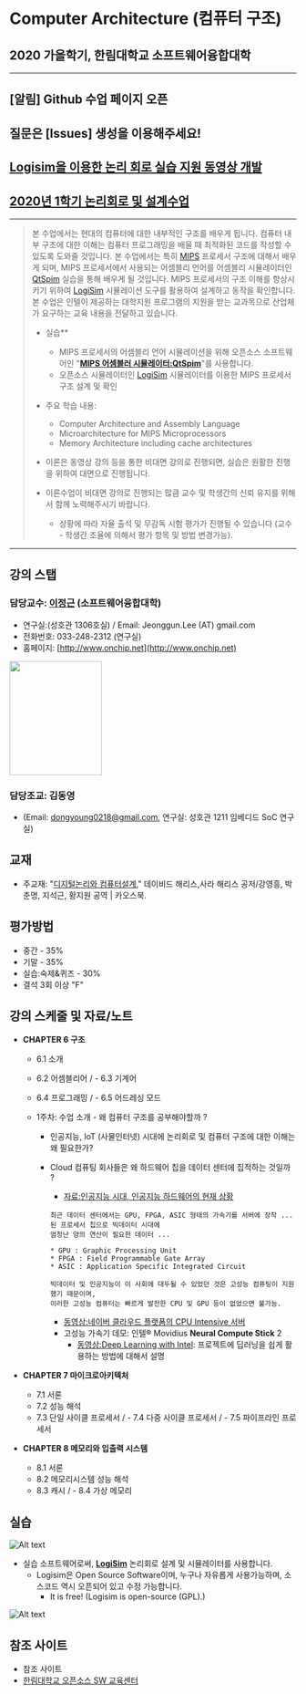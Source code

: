 # Computer Architecture (컴퓨터 구조)
## 2020 가을학기, 한림대학교 소프트웨어융합대학 
*  *  *

## [알림] Github 수업 페이지 오픈
## 질문은 [Issues] 생성을 이용해주세요!
## [Logisim을 이용한 논리 회로 실습 지원 동영상 개발](https://www.youtube.com/playlist?list=PLKZ28p5qq0DGBY8ZUcYDZcvjCojZQJCQV)
## [2020년 1학기 논리회로 및 설계수업](https://www.youtube.com/playlist?list=PLKZ28p5qq0DG9aNASHD3G0Hf0Kw2IBSJ_)

*  *  *

> 본 수업에서는 현대의 컴퓨터에 대한 내부적인 구조를 배우게 됩니다. 컴퓨터 내부 구조에 대한 이해는 컴퓨터 프로그래밍을 배울 때 최적화된 코드를 작성할 수 있도록 도와줄 것입니다. 본 수업에서는 특히 [MIPS](https://ko.wikipedia.org/wiki/MIPS_%EC%95%84%ED%82%A4%ED%85%8D%EC%B2%98) 프로세서 구조에 대해서 배우게 되며, MIPS 프로세서에서 사용되는 어셈블리 언어를 어셈블리 시뮬레이터인 [QtSpim](http://spimsimulator.sourceforge.net/) 실습을 통해 배우게 될 것입니다. 
> MIPS 프로세서의 구조 이해를 향상시키기 위하여 [LogiSim](http://www.cburch.com/logisim/) 시뮬레이션 도구를 활용하여 설계하고 동작을 확인합니다.
>본 수업은 인텔이 제공하는 대학지원 프로그램의 지원을 받는 교과목으로 산업체가 요구하는 교육 내용을 전달하고 있습니다.
>
>  - 실습**
>     - MIPS 프로세서의 어셈블리 언어 시뮬레이션을 위해 오픈소스 소프트웨어인 "**[MIPS 어셈블러 시뮬레이터:QtSpim](http://spimsimulator.sourceforge.net/)**"를 사용합니다.
>     - 오픈소스 시뮬레이터인 [LogiSim](http://www.cburch.com/logisim/) 시뮬레이터를 이용한 MIPS 프로세서 구조 설계 및 확인
>
>  - 주요 학습 내용:
>     - Computer Architecture and Assembly Language
>     - Microarchitecture for MIPS Microprocessors
>     - Memory Architecture including cache architectures
>
>  - 이론은 동영상 강의 등을 통한 비대면 강의로 진행되면, 실습은 원활한 진행을 위하여 대면으로 진행됩니다.
>
>  - 이론수업이 비대면 강의로 진행되는 많큼 교수 및 학생간의 신뢰 유지를 위해서 함께 노력해주시기 바랍니다.
>     - 상황에 따라 자율 출석 및 무감독 시험 평가가 진행될 수 있습니다 (교수 - 학생간 조율에 의해서 평가 항목 및 방법 변경가능).
> 


*  *  *

## 강의 스탭
### 담당교수: [이정근](https://sites.google.com/site/embeddedsochallymuniv/esoc/jeonggunlee) (소프트웨어융합대학)
   - 연구실:(성호관 1306호실) / Email: Jeonggun.Lee (AT) gmail.com
   - 전화번호: 033-248-2312 (연구실)
   - 홈페이지: [http://www.onchip.net](http://www.onchip.net)
<img src="https://sites.google.com/site/embeddedsochallymuniv/_/rsrc/1307936693055/esoc/jeonggunlee/jglee.JPG" height="200" width="162">

### 담당조교: 김동영
   - (Email: dongyoung0218@gmail.com, 연구실: 성호관 1211 임베디드 SoC 연구실)
   
## 교재
   - 주교재: "[디지털논리와 컴퓨터설계](http://www.yes24.com/Product/Goods/24799862?OzSrank=3)," 데이비드 해리스,사라 해리스 공저/강영흥, 박춘명, 지석근, 황지원 공역 | 카오스북.
   
## 평가방법
   - 중간 - 35%
   - 기말 - 35%
   - 실습:숙제&퀴즈 - 30%
   - 결석 3회 이상 "F"
   

## 강의 스케줄 및 자료/노트

  - **CHAPTER 6 구조**
     - 6.1 소개
     - 6.2 어셈블리어 / - 6.3 기계어
     - 6.4 프로그래밍 / - 6.5 어드레싱 모드

     - 1주차: 수업 소개 - 왜 컴퓨터 구조를 공부해야할까 ?
         - 인공지능, IoT (사물인터넷) 시대에 논리회로 및 컴퓨터 구조에 대한 이해는 왜 필요한가?
         - Cloud 컴퓨팅 회사들은 왜 하드웨어 칩을 데이터 센터에 집적하는 것일까 ?
         
            - [자료:인공지능 시대, 인공지능 하드웨어의 현재 상황](https://blog.lgcns.com/1804)
            ```
            최근 데이터 센터에서는 GPU, FPGA, ASIC 형태의 가속기를 서버에 장착 ... 된 프로세서 칩으로 빅데이터 시대에
            엄청난 양의 연산이 필요한 데이터 ...
            
            * GPU : Graphic Processing Unit
            * FPGA : Field Programmable Gate Array
            * ASIC : Application Specific Integrated Circuit
            ```
            
            ```
            빅데이터 및 인공지능이 이 사회에 대두될 수 있었던 것은 고성능 컴퓨팅이 지원했기 때문이며,
            이러한 고성능 컴퓨터는 빠르게 발전한 CPU 및 GPU 등이 없었으면 불가능. 
            ```
            - [동영상:네이버 클라우드 플랫폼의 CPU Intensive 서버](https://www.youtube.com/watch?v=o0fSu1iErGI)
            - 고성능 가속기 데모: 인텔® Movidius **Neural Compute Stick** 2
               - [동영상:Deep Learning with Intel](https://www.youtube.com/watch?time_continue=343&v=KuM67WfTXBQ): 프로젝트에 딥러닝을 쉽게 활용하는 방법에 대해서 설명



  - **CHAPTER 7 마이크로아키텍처**
     - 7.1 서론
     - 7.2 성능 해석
     - 7.3 단일 사이클 프로세서 / - 7.4 다중 사이클 프로세서 / - 7.5 파이프라인 프로세서

  - **CHAPTER 8 메모리와 입출력 시스템**
     - 8.1 서론
     - 8.2 메모리시스템 성능 해석
     - 8.3 캐시 / - 8.4 가상 메모리

   
## 실습
   ![Alt text](https://github.com/jeonggunlee/Computer_Arch_2018_Fall/blob/master/img/openss.png "오픈소스교과목")
   - 실습 소프트웨어로써, **[LogiSim](http://www.cburch.com/logisim/)** 논리회로 설계 및 시뮬레이터를 사용합니다.
      - Logisim은 Open Source Software이며, 누구나 자유롭게 사용가능하며, 소스코드 역시 오픈되어 있고 수정 가능합니다.
         - It is free! (Logisim is open-source (GPL).)
         
   ![Alt text](http://www.cburch.com/logisim/shot-2.7.0.png)         
      

## 참조 사이트
   - 참조 사이트
   - [한림대학교 오픈소스 SW 교육센터](https://github.com/Hallym-OpenSourceSW/Hallym-OpenSourceSW.github.io)
   

